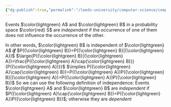 ```yaml
---
{"dg-publish":true,"permalink":"/leeds-university/computer-science/compulsory-modules/discrete-mathematics/discrete-probability-theory/2-4-independent-events/"}
---
```


Events $\color{lightgreen} A$ and $\color{lightgreen} B$ in a probability space $\color{red} S$ are *independent* if the occurrence of one of them does not influence the occurrence of the other.

In other words, $\color{lightgreen} B$ is independent of $\color{lightgreen} A$ ***if*** $P({\color{lightgreen} B})=P({\color{lightgreen} B}|{\color{lightgreen} A})$
$\large{P({\color{lightgreen} B}|{\color{lightgreen} A})=\frac{P({\color{lightgreen} A}\cap{\color{lightgreen} B})}{P({\color{lightgreen} A})}}$
$\implies P({\color{lightgreen} A}\cap{\color{lightgreen} B})=P({\color{lightgreen} A})P({\color{lightgreen} B}|{\color{lightgreen} A})=P({\color{lightgreen} A})P({\color{lightgreen} B})$
So we can use the following definition of independence:
Events $\color{lightgreen} A$ and $\color{lightgreen} B$ are *independent* if $P({\color{lightgreen} A}\cap{\color{lightgreen} B})=P({\color{lightgreen} A})P({\color{lightgreen} B})$;
otherwise they are *dependent*



